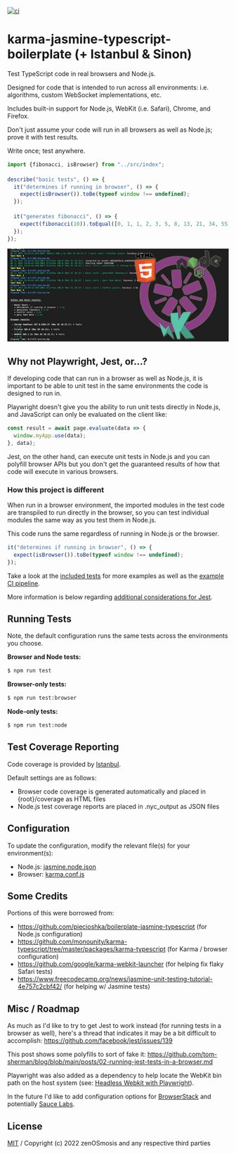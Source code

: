 [![ci][ci-image]][ci-url]

[ci-image]: https://github.com/zenosmosis/karma-jasmine-typescript-boilerplate/actions/workflows/ci.yml/badge.svg
[ci-url]: https://github.com/zenOSmosis/karma-jasmine-typescript-boilerplate/actions/workflows/ci.yml


# karma-jasmine-typescript-boilerplate (+ Istanbul & Sinon)

Test TypeScript code in real browsers and Node.js.

Designed for code that is intended to run across all environments: i.e. algorithms, custom WebSocket implementations, etc.

Includes built-in support for Node.js, WebKit (i.e. Safari), Chrome, and Firefox.

Don't just assume your code will run in all browsers as well as Node.js; prove it with test results.

Write once; test anywhere.

```js
import {fibonacci, isBrowser} from "../src/index";

describe("basic tests", () => {
  it("determines if running in browser", () => {
    expect(isBrowser()).toBe(typeof window !== undefined);
  });

  it("generates fibonacci", () => {
    expect(fibonacci(10)).toEqual([0, 1, 1, 2, 3, 5, 8, 13, 21, 34, 55]);
  });
});
```


![Logo with Example](/assets/banner.jpg) 

## Why not Playwright, Jest, or...?

If developing code that can run in a browser as well as Node.js, it is important to be able to unit test in the same environments the code is designed to run in.

Playwright doesn't give you the ability to run unit tests directly in Node.js, and JavaScript can only be evaluated on the client like:

```js
const result = await page.evaluate(data => {
  window.myApp.use(data);
}, data);
```

Jest, on the other hand, can execute unit tests in Node.js and you can polyfill browser APIs but you don't get the guaranteed results of how that code will execute in various browsers.

### How this project is different

When run in a browser environment, the imported modules in the test code are transpiled to run directly in the browser, so you can test individual modules the same way as you test them in Node.js.

This code runs the same regardless of running in Node.js or the browser.

```js
it("determines if running in browser", () => {
  expect(isBrowser()).toBe(typeof window !== undefined);
});
```

Take a look at the [included tests](test) for more examples as well as the [example CI pipeline](.github/workflows/ci.yml).

More information is below regarding [additional considerations for Jest](#misc).

## Running Tests

Note, the default configuration runs the same tests across the environments you choose.

**Browser and Node tests:**

```sh
$ npm run test
```

**Browser-only tests:**

```sh
$ npm run test:browser
```

**Node-only tests:**

```sh
$ npm run test:node
```

## Test Coverage Reporting

Code coverage is provided by [Istanbul](https://github.com/istanbuljs).

Default settings are as follows:

  - Browser code coverage is generated automatically and placed in {root}/coverage as HTML files
  - Node.js test coverage reports are placed in .nyc_output as JSON files

## Configuration

To update the configuration, modify the relevant file(s) for your environment(s):

- Node.js: [jasmine.node.json](jasmine.node.json)
- Browser: [karma.conf.js](karma.conf.js)

## Some Credits

Portions of this were borrowed from:

- https://github.com/piecioshka/boilerplate-jasmine-typescript (for Node.js configuration)
- https://github.com/monounity/karma-typescript/tree/master/packages/karma-typescript (for Karma / browser configuration)
- https://github.com/google/karma-webkit-launcher (for helping fix flaky Safari tests)
- https://www.freecodecamp.org/news/jasmine-unit-testing-tutorial-4e757c2cbf42/ (for helping w/ Jasmine tests)

## Misc / Roadmap

As much as I'd like to try to get Jest to work instead (for running tests in a browser as well), here's a thread that indicates it may be a bit difficult to accomplish: https://github.com/facebook/jest/issues/139

This post shows some polyfills to sort of fake it: https://github.com/tom-sherman/blog/blob/main/posts/02-running-jest-tests-in-a-browser.md

Playwright was also added as a dependency to help locate the WebKit bin path on the host system (see: [Headless Webkit with Playwright](https://github.com/google/karma-webkit-launcher#usage)).

In the future I'd like to add configuration options for [BrowserStack](https://www.browserstack.com/) and potentially [Sauce Labs](https://saucelabs.com/).

## License

[MIT](LICENSE) / Copyright (c) 2022 zenOSmosis and any respective third parties
